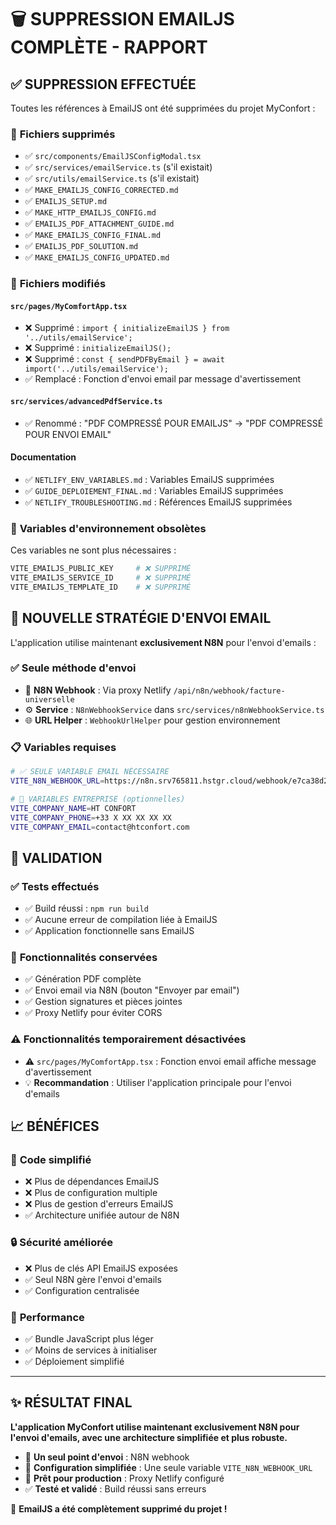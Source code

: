 # 🗑️ SUPPRESSION EMAILJS COMPLÈTE - RAPPORT

## ✅ SUPPRESSION EFFECTUÉE

Toutes les références à EmailJS ont été supprimées du projet MyConfort :

### 📁 **Fichiers supprimés**
- ✅ `src/components/EmailJSConfigModal.tsx`
- ✅ `src/services/emailService.ts` (s'il existait)
- ✅ `src/utils/emailService.ts` (s'il existait)
- ✅ `MAKE_EMAILJS_CONFIG_CORRECTED.md`
- ✅ `EMAILJS_SETUP.md`
- ✅ `MAKE_HTTP_EMAILJS_CONFIG.md`
- ✅ `EMAILJS_PDF_ATTACHMENT_GUIDE.md`
- ✅ `MAKE_EMAILJS_CONFIG_FINAL.md`
- ✅ `EMAILJS_PDF_SOLUTION.md`
- ✅ `MAKE_EMAILJS_CONFIG_UPDATED.md`

### 🔄 **Fichiers modifiés**

#### `src/pages/MyComfortApp.tsx`
- ❌ Supprimé : `import { initializeEmailJS } from '../utils/emailService';`
- ❌ Supprimé : `initializeEmailJS();`
- ❌ Supprimé : `const { sendPDFByEmail } = await import('../utils/emailService');`
- ✅ Remplacé : Fonction d'envoi email par message d'avertissement

#### `src/services/advancedPdfService.ts`
- ✅ Renommé : "PDF COMPRESSÉ POUR EMAILJS" → "PDF COMPRESSÉ POUR ENVOI EMAIL"

#### Documentation
- ✅ `NETLIFY_ENV_VARIABLES.md` : Variables EmailJS supprimées
- ✅ `GUIDE_DEPLOIEMENT_FINAL.md` : Variables EmailJS supprimées
- ✅ `NETLIFY_TROUBLESHOOTING.md` : Références EmailJS supprimées

### 🚫 **Variables d'environnement obsolètes**

Ces variables ne sont plus nécessaires :
```bash
VITE_EMAILJS_PUBLIC_KEY     # ❌ SUPPRIMÉ
VITE_EMAILJS_SERVICE_ID     # ❌ SUPPRIMÉ 
VITE_EMAILJS_TEMPLATE_ID    # ❌ SUPPRIMÉ
```

## 📧 **NOUVELLE STRATÉGIE D'ENVOI EMAIL**

L'application utilise maintenant **exclusivement N8N** pour l'envoi d'emails :

### ✅ **Seule méthode d'envoi**
- 🔗 **N8N Webhook** : Via proxy Netlify `/api/n8n/webhook/facture-universelle`
- ⚙️ **Service** : `N8nWebhookService` dans `src/services/n8nWebhookService.ts`
- 🌐 **URL Helper** : `WebhookUrlHelper` pour gestion environnement

### 📋 **Variables requises**
```bash
# ✅ SEULE VARIABLE EMAIL NÉCESSAIRE
VITE_N8N_WEBHOOK_URL=https://n8n.srv765811.hstgr.cloud/webhook/e7ca38d2-4b2a-4216-9c26-23663529790a

# 🏢 VARIABLES ENTREPRISE (optionnelles)
VITE_COMPANY_NAME=HT CONFORT
VITE_COMPANY_PHONE=+33 X XX XX XX XX
VITE_COMPANY_EMAIL=contact@htconfort.com
```

## 🧪 **VALIDATION**

### ✅ **Tests effectués**
- ✅ Build réussi : `npm run build`
- ✅ Aucune erreur de compilation liée à EmailJS
- ✅ Application fonctionnelle sans EmailJS

### 🎯 **Fonctionnalités conservées**
- ✅ Génération PDF complète
- ✅ Envoi email via N8N (bouton "Envoyer par email")
- ✅ Gestion signatures et pièces jointes
- ✅ Proxy Netlify pour éviter CORS

### ⚠️ **Fonctionnalités temporairement désactivées**
- ⚠️ `src/pages/MyComfortApp.tsx` : Fonction envoi email affiche message d'avertissement
- 💡 **Recommandation** : Utiliser l'application principale pour l'envoi d'emails

## 📈 **BÉNÉFICES**

### 🧹 **Code simplifié**
- ❌ Plus de dépendances EmailJS
- ❌ Plus de configuration multiple
- ❌ Plus de gestion d'erreurs EmailJS
- ✅ Architecture unifiée autour de N8N

### 🔒 **Sécurité améliorée**
- ❌ Plus de clés API EmailJS exposées
- ✅ Seul N8N gère l'envoi d'emails
- ✅ Configuration centralisée

### 🚀 **Performance**
- ✅ Bundle JavaScript plus léger
- ✅ Moins de services à initialiser
- ✅ Déploiement simplifié

---

## ✨ **RÉSULTAT FINAL**

**L'application MyConfort utilise maintenant exclusivement N8N pour l'envoi d'emails, avec une architecture simplifiée et plus robuste.**

- 🎯 **Un seul point d'envoi** : N8N webhook
- 🔧 **Configuration simplifiée** : Une seule variable `VITE_N8N_WEBHOOK_URL`
- 🚀 **Prêt pour production** : Proxy Netlify configuré
- ✅ **Testé et validé** : Build réussi sans erreurs

🎉 **EmailJS a été complètement supprimé du projet !**
